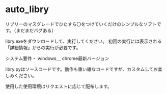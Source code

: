 # auto_libry
リブリーのマスグレードでひたすら〇をつけていくだけのシンプルなソフトです。（まだまだバグある）


libry.exeをダウンロードして、実行してください。
初回の実行には表示される「詳細情報」からの実行が必要です。

システム要件・
windows＿
chrome最新バージョン

libry.pyはソースコードです。動作も重い雑なコードですが、カスタムしてお楽しみください。

使用した使用環境はリクエストに応じて配布します。
